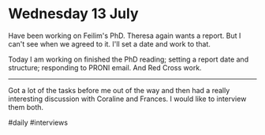 # Wednesday 13 July
Have been working on Feilim's PhD. Theresa again wants a report. But I can't see when we agreed to it. I'll set a date and work to that. 

Today I am working on finished the PhD reading; setting a report date and structure; responding to PRONI email. And Red Cross work.

---

Got a lot of the tasks before me out of the way and then had a really interesting discussion with Coraline and Frances. I would like to interview them both. 

#daily #interviews